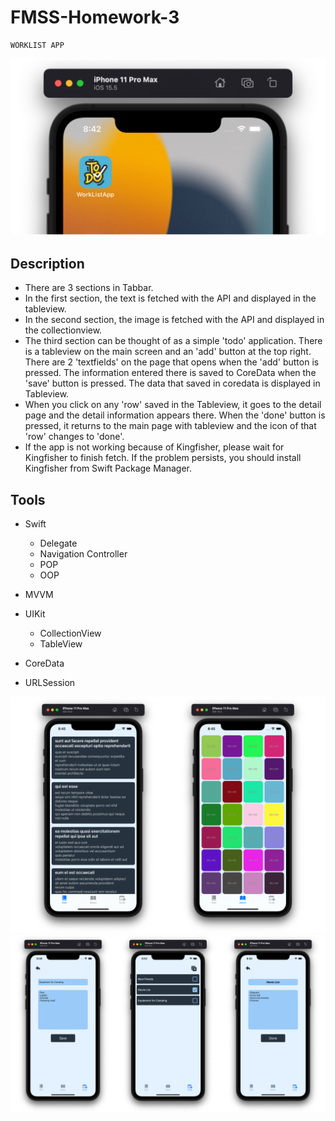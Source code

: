 # FMSS-Homework-3
    WORKLIST APP
![screenshot](https://github.com/FMSS-IOS-Patika-Bootcamp/homework-3-kerimozek/blob/main/WorkListApp/Assets.xcassets/app3.png)

## Description
- There are 3 sections in Tabbar.
- In the first section, the text is fetched with the API and displayed in the tableview.
- In the second section, the image is fetched with the API and displayed in the collectionview.
- The third section can be thought of as a simple 'todo' application. There is a tableview on the main screen and an 'add' button at the top right. There are 2 'textfields' on the page that opens when the 'add' button is pressed. The information entered there is saved to CoreData when the 'save' button is pressed. The data that saved in coredata is displayed in Tableview.
- When you click on any 'row' saved in the Tableview, it goes to the detail page and the detail information appears there. When the 'done' button is pressed, it returns to the main page with tableview and the icon of that 'row' changes to 'done'.
- If the app is not working because of Kingfisher, please wait for Kingfisher to finish fetch. If the problem persists, you should install Kingfisher from Swift Package Manager.

## Tools

- Swift 
   - Delegate
   - Navigation Controller
   - POP
   - OOP
   
- MVVM

- UIKit
   - CollectionView
   - TableView
 
- CoreData
- URLSession

     
![screenshot](https://github.com/FMSS-IOS-Patika-Bootcamp/homework-3-kerimozek/blob/main/WorkListApp/Assets.xcassets/app2.png)
![screenshot](https://github.com/FMSS-IOS-Patika-Bootcamp/homework-3-kerimozek/blob/main/WorkListApp/Assets.xcassets/app1.png)
